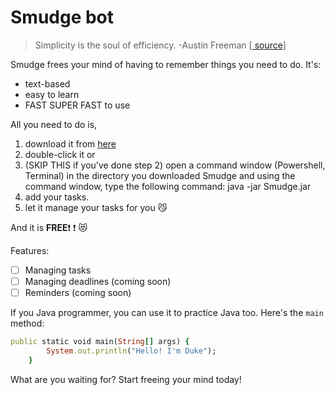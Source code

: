 # Smudge bot
>Simplicity is the soul of efficiency. -Austin Freeman [[ source](http://www.vanderburg.org/Misc/Quotes/soft-quotes.html)]

Smudge frees your mind of having to remember things you need to do. It's:

- text-based
- easy to learn
- FAST SUPER FAST to use

All you need to do is,

1. download it from [here](https://github.com/nevinlim/ip/releases/tag/A-Release)
2. double-click it or 
3. (SKIP THIS if you've done step 2) open a command window (Powershell, Terminal) in the directory you downloaded Smudge and using the command window, type the following command: java -jar Smudge.jar
4. add your tasks. 
5. let it manage your tasks for you 😼

And it is **FREE**❗ ❗ 😻

Features:
- [ ]  Managing tasks
- [ ] Managing deadlines (coming soon)
- [ ] Reminders (coming soon)

If you Java programmer, you can use it to practice Java too. Here's the `main` method:

`````ruby
public static void main(String[] args) {
        System.out.println("Hello! I'm Duke");
    }
`````

What are you waiting for? 
Start freeing your mind today!
